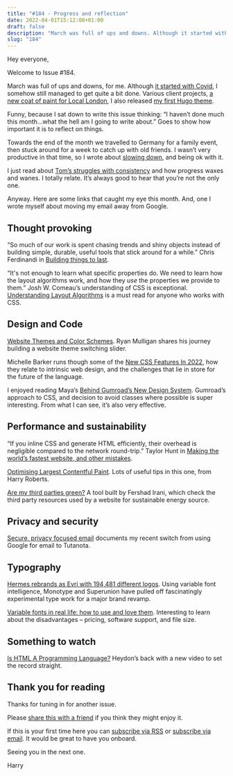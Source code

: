```yaml
---
title: "#184 - Progress and reflection"
date: 2022-04-01T15:12:08+01:00
draft: false
description: "March was full of ups and downs. Although it started with Covid, I somehow still managed to get quite a bit done."
slug: "184"
---
```


Hey everyone,

Welcome to Issue #184. 

March was full of ups and downs, for me. Although [it started with Covid](https://harrycresswell.com/updates/growing-up/), I somehow still managed to get quite a bit done. Various client projects, [a new coat of paint for Local London](https://poly.work/harrycresswell/highlights/641a0951-843f-4580-9bcf-f447447445af), I also released [my first Hugo theme](https://github.com/harrycresswell/mood). 

Funny, because I sat down to write this issue thinking: “I haven’t done much this month...what the hell am I going to write about.” Goes to show how important it is to reflect on things.

Towards the end of the month we travelled to Germany for a family event, then stuck around for a week to catch up with old friends. I wasn’t very productive in that time, so I wrote about [slowing down](https://harrycresswell.com/updates/slowing-down/), and being ok with it. 

I just read about [Tom’s struggles with consistency](https://macwright.com/2022/03/29/recently.html) and how progress waxes and wanes. I totally relate. It’s always good to hear that you’re not the only one.

Anyway. Here are some links that caught my eye this month. And, one I wrote myself about moving my email away from Google.

## Thought provoking

“So much of our work is spent chasing trends and shiny objects instead of building simple, durable, useful tools that stick around for a while.” Chris Ferdinandi in [Building things to last](https://gomakethings.com/building-things-to-last/).

“It's not enough to learn what specific properties do. We need to learn how the layout algorithms work, and how they *use* the properties we provide to them.” Josh W. Comeau’s understanding of CSS is exceptional. [Understanding Layout Algorithms](https://www.joshwcomeau.com/css/understanding-layout-algorithms/) is a must read for anyone who works with CSS.

## Design and Code

[Website Themes and Color Schemes](https://ryanmulligan.dev/blog/themes-and-schemes/). Ryan Mulligan shares his journey building a website theme switching slider.

 Michelle Barker runs though some of the [New CSS Features In 2022](https://www.smashingmagazine.com/2022/03/new-css-features-2022/), how they relate to intrinsic web design, and the challenges that lie in store for the future of the language.

I enjoyed reading Maya’s [Behind Gumroad’s New Design System](https://gumroad.com/blog/behind-gumroads-new-design-system). Gumroad’s approach to CSS, and decision to avoid classes where possible is super interesting. From what I can see, it’s also very effective. 

## Performance and sustainability

“If you inline CSS and generate HTML efficiently, their overhead is negligible compared to the network round-trip.” Taylor Hunt in [Making the world’s fastest website, and other mistakes](https://dev.to/tigt/making-the-worlds-fastest-website-and-other-mistakes-56na).

[Optimising Largest Contentful Paint](https://csswizardry.com/2022/03/optimising-largest-contentful-paint/). Lots of useful tips in this one, from Harry Roberts.

[Are my third parties green?](https://aremythirdpartiesgreen.com/) A tool built by Fershad Irani, which check the third party resources used by a website for sustainable energy source.

## Privacy and security

[Secure, privacy focused email](https://harrycresswell.com/writing/privacy-focused-email/) documents my recent switch from using Google for email to Tutanota.

## Typography

[Hermes rebrands as Evri with 194,481 different logos](https://www.itsnicethat.com/news/superunion-monotype-hermes-rebrand-graphic-design-180322). Using variable font intelligence, Monotype and Superunion have pulled off fascinatingly experimental type work for a major brand revamp.

[Variable fonts in real life: how to use and love them](https://evilmartians.com/chronicles/variable-fonts-in-real-life-how-to-use-and-love-them). Interesting to learn about the disadvantages – pricing, software support, and file size.

## Something to watch

[Is HTML A Programming Language?](https://briefs.video/videos/is-html-a-programming-language) Heydon’s back with a new video to set the record straight. 

## Thank you for reading

Thanks for tuning in for another issue.

Please [share this with a friend](https://harrycresswell.com/newsletter/184/) if you think they might enjoy it.

If this is your first time here you can [subscribe via RSS](https://harrycresswell.com/feeds/) or [subscribe via email](https://harrycresswell.us14.list-manage.com/subscribe/post?u=4e8fba8d0ab4a857159c0104e&id=d6ad2b65ca). It would be great to have you onboard.

Seeing you in the next one.

Harry